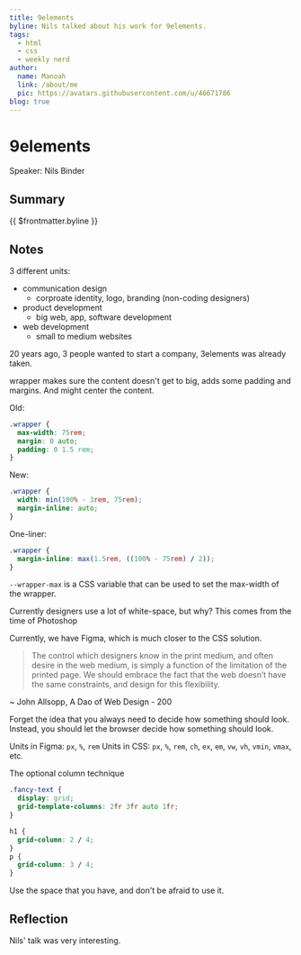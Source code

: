 ```yaml
---
title: 9elements
byline: Nils talked about his work for 9elements.
tags:
  - html
  - css
  - weekly nerd
author:
  name: Manoah
  link: /about/me
  pic: https://avatars.githubusercontent.com/u/46671786
blog: true
---
```


# 9elements

Speaker: Nils Binder

## Summary

{{ $frontmatter.byline }}

## Notes

3 different units:

- communication design
  - corproate identity, logo, branding (non-coding designers)
- product development
  - big web, app, software development
- web development
  - small to medium websites

20 years ago, 3 people wanted to start a company, 3elements was already taken.

wrapper makes sure the content doesn't get to big, adds some padding and margins. And might center the content.

Old:

```css
.wrapper {
  max-width: 75rem;
  margin: 0 auto;
  padding: 0 1.5 rem;
}
```

New:

```css
.wrapper {
  width: min(100% - 3rem, 75rem);
  margin-inline: auto;
}
```

One-liner:

```css
.wrapper {
  margin-inline: max(1.5rem, ((100% - 75rem) / 2));
}
```

`--wrapper-max` is a CSS variable that can be used to set the max-width of the wrapper.

Currently designers use a lot of white-space, but why? This comes from the time of Photoshop

Currently, we have Figma, which is much closer to the CSS solution.

> The control which designers know in the print medium, and often desire in the web medium, is simply a function of the limitation of the printed page. We should embrace the fact that the web doesn’t have the same constraints, and design for this flexibility.

~ John Allsopp, A Dao of Web Design - 200

Forget the idea that you always need to decide how something should look. Instead, you should let the browser decide how something should look.

Units in Figma: `px`, `%`, `rem`
Units in CSS: `px`, `%`, `rem`, `ch`, `ex`, `em`, `vw`, `vh`, `vmin`, `vmax`, etc.

The optional column technique

```css
.fancy-text {
  display: grid;
  grid-template-columns: 2fr 3fr auto 1fr;
}

h1 {
  grid-column: 2 / 4;
}
p {
  grid-column: 3 / 4;
}
```

Use the space that you have, and don't be afraid to use it.

## Reflection

Nils' talk was very interesting.
